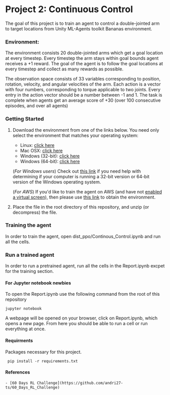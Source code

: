 # Project 2: Continuous Control

The goal of this project is to train an agent to control a double-jointed arm to target locations from Unity ML-Agents toolkit Bananas environment.

### Environment:

The environment consists 20 double-jointed arms which get a goal location at every timestep. Every timestep the arm stays within goal bounds agent receives a +1 reward. The goal of the agent is to follow the goal locations at every timestep and collect as many rewards as possible.

The observation space consists of 33 variables corresponding to position, rotation, velocity, and angular velocities of the arm. Each action is a vector with four numbers, corresponding to torque applicable to two joints. Every entry in the action vector should be a number between -1 and 1. The task is complete when agents get an average score of +30 (over 100 consecutive episodes, and over all agents)

### Getting Started

1. Download the environment from one of the links below.  You need only select the environment that matches your operating system:
    - Linux: [click here](https://s3-us-west-1.amazonaws.com/udacity-drlnd/P2/Reacher/Reacher_Linux.zip)
    - Mac OSX: [click here](https://s3-us-west-1.amazonaws.com/udacity-drlnd/P2/Reacher/Reacher.app.zip)
    - Windows (32-bit): [click here](https://s3-us-west-1.amazonaws.com/udacity-drlnd/P2/Reacher/Reacher_Windows_x86.zip)
    - Windows (64-bit): [click here](https://s3-us-west-1.amazonaws.com/udacity-drlnd/P2/Reacher/Reacher_Windows_x86_64.zip)
    
    (_For Windows users_) Check out [this link](https://support.microsoft.com/en-us/help/827218/how-to-determine-whether-a-computer-is-running-a-32-bit-version-or-64) if you need help with determining if your computer is running a 32-bit version or 64-bit version of the Windows operating system.

    (_For AWS_) If you'd like to train the agent on AWS (and have not [enabled a virtual screen](https://github.com/Unity-Technologies/ml-agents/blob/master/docs/Training-on-Amazon-Web-Service.md)), then please use [this link](https://s3-us-west-1.amazonaws.com/udacity-drlnd/P2/Reacher/Reacher_Linux_NoVis.zip) to obtain the environment.

2. Place the file in the root directory of this repository, and unzip (or decompress) the file. 

### Training the agent

In order to train the agent, open dist_ppo/Continous_Control.ipynb and run all the cells. 

### Run a trained agent

In order to run a pretrained agent, run all the cells in the Report.ipynb excpet for the training section.

####  For Jupyter notebook newbies

To open the Report.ipynb use the following command from the root of this repository

```
jupyter notebook
```

A webpage will be opened on your browser, click on Report.ipynb, which opens a new page. From here you should be able to run a cell or run everything at once.

#### Requirments

Packages necessary for this project.

``` pip install -r requirements.txt```


#### References

    - [60 Days RL Challenge](https://github.com/andri27-ts/60_Days_RL_Challenge)
